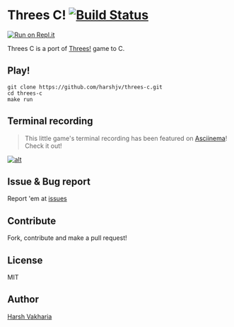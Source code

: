 # Threes C! [![Build Status](https://travis-ci.org/harshjv/threes-c.svg)](https://travis-ci.org/harshjv/threes-c)

[![Run on Repl.it](https://repl.it/badge/github/harshjv/threes-c)](https://repl.it/github/harshjv/threes-c)

Threes C is a port of [Threes!](http://www.threesgame.com) game to C.



## Play!

    git clone https://github.com/harshjv/threes-c.git
    cd threes-c
    make run


## Terminal recording

> This little game's terminal recording has been featured on [Asciinema](https://asciinema.org/a/18135)! Check it out!

[![alt](https://asciinema.org/a/18135.png)](https://asciinema.org/a/18135)


## Issue & Bug report

Report 'em at [issues](https://github.com/harshjv/threes-c/issues)


## Contribute

Fork, contribute and make a pull request!


## License

MIT


## Author

[Harsh Vakharia](https://twitter.com/harshjv)
